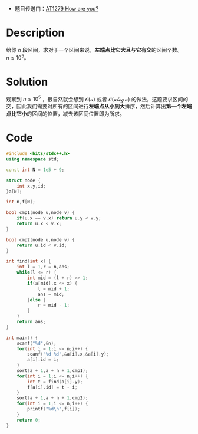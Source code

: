 - 题目传送门：[AT1279 How are you?](https://www.luogu.com.cn/problem/AT1279)  

# Description  
给你 $n$ 段区间，求对于一个区间来说，**左端点比它大且与它有交**的区间个数。  
$n \le 10^5$。

# Solution  
观察到 $n \le 10^5$ ，很自然就会想到 $\mathcal{O(n)}$ 或者 $\mathcal{O(n\log n)}$ 的做法，这题要求区间的交，因此我们需要对所有的区间进行**左端点从小到大**排序，然后计算出**第一个左端点比它小**的区间的位置，减去该区间位置即为所求。  

# Code
```cpp
#include <bits/stdc++.h>
using namespace std;

const int N = 1e5 + 9;

struct node {
	int x,y,id;
}a[N];

int n,f[N];

bool cmp1(node u,node v) {
	if(u.x == v.x) return u.y < v.y;
	return u.x < v.x;
}

bool cmp2(node u,node v) {
	return u.id < v.id;
}

int find(int x) {
	int l = 1,r = n,ans;
	while(l <= r) {
		int mid = (l + r) >> 1;
		if(a[mid].x <= x) {
			l = mid + 1;
			ans = mid;
		}else {
			r = mid - 1;
		}
	}
	return ans;
}

int main() {
	scanf("%d",&n);
	for(int i = 1;i <= n;i++) {
		scanf("%d %d",&a[i].x,&a[i].y);
		a[i].id = i;
	}
	sort(a + 1,a + n + 1,cmp1);
	for(int i = 1;i <= n;i++) {
		int t = find(a[i].y);
		f[a[i].id] = t - i;
	}
	sort(a + 1,a + n + 1,cmp2);
	for(int i = 1;i <= n;i++) {
		printf("%d\n",f[i]);
	}
	return 0;
}
```